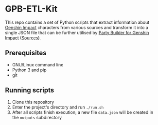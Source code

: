# GPB-ETL-Kit

This repo contains a set of Python scripts that extract information about [Genshin Impact](https://en.wikipedia.org/wiki/Genshin_Impact) characters from various sources and transform it into a single JSON file that can be further utilised by [Party Builder for Genshin Impact](https://genshin.hemlo.cc/partybuilder/) ([Sources](https://github.com/man90es/Genshin-Party-Builder)).

## Prerequisites
- GNU/Linux command line
- Python 3 and pip
- git

## Running scripts
1. Clone this repository
2. Enter the project's directory and run `./run.sh`
3. After all scripts finish execution, a new file `data.json` will be created in the `outputs` subdirectory
